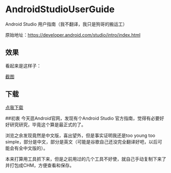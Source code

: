 # AndroidStudioUserGuide
Android Studio 用户指南（我不翻译，我只是狗哥的搬运工）

原始地址：https://developer.android.com/studio/intro/index.html

## 效果
看起来是这样子：

[截图](!https://raw.githubusercontent.com/peerless2012/AndroidStudioUserGuide/master/imgs/img1.png)

## 下载
[点我下载](https://raw.githubusercontent.com/peerless2012/AndroidStudioUserGuide/master/release/AndroidStudioUserGuide-v0.1.chm)

##初衷
今天逛Android官网，发现有个Android Studio 官方指南，觉得有必要好好研究研究，毕竟这个算是最正式的了。

浏览之余发现竟然是中文版，喜出望外，但是事实证明我还是too young too simple，部分是中文，部分是英文（可能是谷歌自己还没完全翻译好吧，以后可能会有全中文版的）。

本来打算用工具抓下来，但是之前用过的几个工具不好使，就自己手动复制下来了并打包成CHM，方便查看和保存。